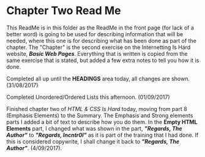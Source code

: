 # Chapter Two Read Me

This ReadMe is in this folder as the ReadMe in the front page (for lack of a better word) is going to be used for describing information that will be needed, where this one is for describing what has been done as part of the chapter. The "Chapter" is the second exercise on the Internetting Is Hard website, ***Basic Web Pages***. Everything that is written is copied from the same exercise that is stated, but added a few extra notes to tell you how it is done.

Completed all up until the **HEADINGS** area today, all changes are shown. (31/08/2017)

Completed Unordered/Ordered Lists this afternoon. (01/09/2017)

Finished chapter two of *HTML & CSS Is Hard* today, moving from part 8 (Emphasis Elements) to the Summary. The Emphasis and Strong elements parts I added a bit of text to describe how you do them. In the **Empty HTML Elements** part, I changed what was shown in the part, ***"Regards, The Author"*** to ***"Regards, Incntr0l"*** as it is part of the training that I had done. If this is considered copywrite, I shall change it back to ***"Regards, The Author"***. (4/09/2017).